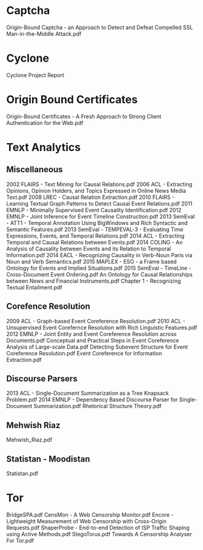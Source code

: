 Captcha
=======

Origin-Bound Captcha - an Approach to Detect and Defeat Compelled SSL Man-in-the-Middle Attack.pdf

Cyclone
=======

Cyclone Project Report

Origin Bound Certificates
=========================

Origin-Bound Certificates - A Fresh Approach to Strong Client Authentication for the Web.pdf

Text Analytics
==============

Miscellaneous
-------------

2002 FLAIRS - Text Mining for Causal Relations.pdf
2006 ACL - Extracting Opinions, Opinion Holders, and Topics Expressed in Online News Media Text.pdf
2008 LREC - Causal Relation Extraction.pdf
2010 FLAIRS - Learning Textual Graph Patterns to Detect Causal Event Relations.pdf
2011 EMNLP - Minimally Supervised Event Causality Identification.pdf
2012 EMNLP - Joint Inference for Event Timeline Construction.pdf
2013 SemEval - ATT1 - Temporal Annotation Using BigWindows and Rich Syntactic and Semantic Features.pdf
2013 SemEval - TEMPEVAL-3 - Evaluating Time Expressions, Events, and Temporal Relations.pdf
2014 ACL - Extracting Temporal and Causal Relations between Events.pdf
2014 COLING - An Analysis of Causality between Events and its Relation to Temporal Information.pdf
2014 EACL - Recognizing Causality in Verb-Noun Paris via Noun and Verb Semantics.pdf
2015 MAPLEX - ESO - a Frame based Ontology for Events and Implied Situations.pdf
2015 SemEval - TimeLine - Cross-Document Event Ordering.pdf
An Ontology for Causal Relationships between News and Financial Instruments.pdf
Chapter 1 - Recognizing Textual Entailment.pdf

Corefence Resolution
--------------------

2009 ACL - Graph-based Event Coreference Resolution.pdf
2010 ACL - Unsupervised Event Corefernce Resolution with Rich Linguistic Features.pdf
2012 EMNLP - Joint Entity and Event Coreference Resolution across Documents.pdf
Conceptual and Practical Steps in Event Coreference Analysis of Large-scale Data.pdf
Detecting Subevent Structure for Event Coreference Resolution.pdf
Event Coreference for Information Extraction.pdf

Discourse Parsers
-----------------

2013 ACL - Single-Document Summarization as a Tree Knapsack Problem.pdf
2014 EMNLP - Dependency Based Discourse Parser for Single-Document Summarization.pdf
Rhetorical Structure Theory.pdf

Mehwish Riaz
------------

Mehwish_Riaz.pdf

Statistan - Moodistan
---------------------

Statistan.pdf
	
Tor
===

BridgeSPA.pdf
CensMon - A Web Censorship Monitor.pdf
Encore - Lightweight Measurement of Web Censorship with Cross-Origin Requests.pdf
ShaperProbe - End-to-end Detection of ISP Traffic Shaping using Active Methods.pdf
StegoTorus.pdf
Towards A Censorship Analyser For Tor.pdf